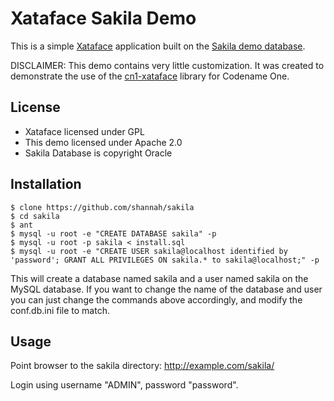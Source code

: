 # Xataface Sakila Demo

This is a simple [Xataface](http://xataface.com) application built on the [Sakila demo database](https://dev.mysql.com/doc/sakila/en/sakila-introduction.html).

DISCLAIMER:  This demo contains very little customization.  It was created to demonstrate the use of the [cn1-xataface](https://github.com/shannah/cn1-xataface) library for Codename One.

## License

* Xataface licensed under GPL
* This demo licensed under Apache 2.0
* Sakila Database is copyright Oracle

## Installation


~~~~
$ clone https://github.com/shannah/sakila
$ cd sakila
$ ant
$ mysql -u root -e "CREATE DATABASE sakila" -p
$ mysql -u root -p sakila < install.sql
$ mysql -u root -e "CREATE USER sakila@localhost identified by 'password'; GRANT ALL PRIVILEGES ON sakila.* to sakila@localhost;" -p
~~~~

This will create a database named sakila and a user named sakila on the MySQL database.  If you want to change the name of the database and user
you can just change the commands above accordingly, and modify the conf.db.ini file to match.

## Usage

Point browser to the sakila directory:  http://example.com/sakila/

Login using username "ADMIN", password "password".



